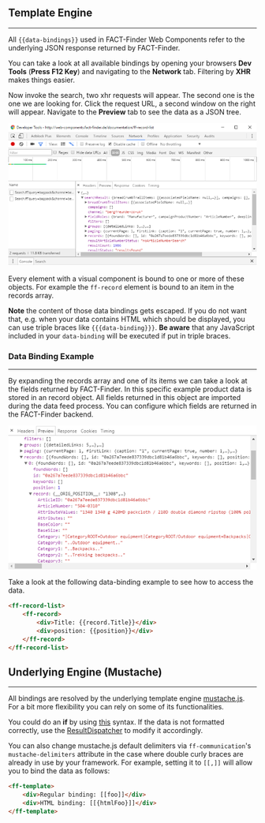 ## Template Engine

---
All `{{data-bindings}}` used in FACT-Finder Web Components refer to the underlying JSON response returned by
FACT-Finder.

You can take a look at all available bindings by opening your browsers **Dev Tools** (__Press F12
Key__) and navigating to the **Network** tab. Filtering by **XHR** makes things easier.
 
Now invoke the search, two xhr requests will appear. The second one is the one we are looking for. Click the request URL,
 a second window on the right will appear. Navigate to the **Preview** tab to see the data as a JSON tree.
 
![dev_tools_json7.PNG](/images/templateEngine/dev_tools_json7.PNG "slots")

Every element with a visual component is bound to one or more of these objects. For example the `ff-record`
element is bound to an item in the records array.

**Note** the content of those data bindings gets escaped. If you do not want that, e.g. when your data contains HTML which should be displayed, you can use triple braces like `{{{data-binding}}}`. **Be aware** that any JavaScript included in your `data-binding` will be executed if put in triple braces.

### Data Binding Example

---
By expanding the records array and one of its items we can take a look at the fields returned by
FACT-Finder. In this specific example product data is stored in an record object. All fields returned in
this object are imported during the data feed process. You can configure which fields are returned in the
FACT-Finder backend.

![record_json.PNG](/images/templateEngine/record_json.PNG "slots")

Take a look at the following data-binding example to see how to access the data.
```html
<ff-record-list>
    <ff-record>
        <div>Title: {{record.Title}}</div>
        <div>position: {{position}}</div>
    </ff-record>
</ff-record-list>
```

## Underlying Engine (Mustache)

---
All bindings are resolved by the underlying template engine [mustache.js](https://github.com/janl/mustache.js/#mustachejs---logic-less-mustache-templates-with-javascript).
 For a bit more flexibility you can rely on some of its functionalities.

You could do an **if** by using [this](https://github.com/janl/mustache.js/#false-values-or-empty-lists) syntax. 
If the data is not formatted correctly, use the 
[ResultDispatcher](/api/3.x/core-result-dispatcher)
 to modify it accordingly.
 
You can also change mustache.js default delimiters via `ff-communication`'s `mustache-delimiters` attribute in the case where double curly braces are already in use by your framework. For example, setting it to `[[,]]` will allow you to bind the data as follows:
```html
<ff-template>
    <div>Regular binding: [[foo]]</div>
    <div>HTML binding: [[{htmlFoo}]]</div>
</ff-template>
```
